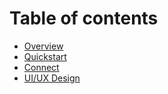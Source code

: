 # Table of contents

* [Overview](README.md)
* [Quickstart](quickstart.md)
* [Connect](connect.md)
* [UI/UX Design](ui-ux-design.md)
